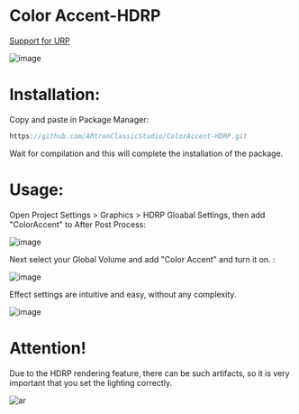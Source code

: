 # Color Accent-HDRP

[Support for URP](https://github.com/ARtronClassicStudio/ColorAccent)

![image](https://github.com/ARtronClassicStudio/ColorAccent-HDRP/assets/68843488/bc2f940a-8e36-4e22-bcd7-1bba5ecdfe8f)


# Installation:
Copy and paste in Package Manager:

```C#
https://github.com/ARtronClassicStudio/ColorAccent-HDRP.git
```

Wait for compilation and this will complete the installation of the package.

# Usage:

Open Project Settings > Graphics > HDRP Gloabal Settings, then add "ColorAccent" to After Post Process:

![image](https://github.com/ARtronClassicStudio/ColorAccent-HDRP/assets/68843488/78d296f8-4a1f-429f-9542-f5579917225a)



Next select your Global Volume and add "Color Accent" and turn it on. :

![image](https://github.com/ARtronClassicStudio/ColorAccent-HDRP/assets/68843488/fb28b7f5-e238-4c0b-9380-fa37ebc3a3d9)



Effect settings are intuitive and easy, without any complexity.

![image](https://github.com/ARtronClassicStudio/ColorAccent-HDRP/assets/68843488/a638b81e-32d1-4366-b007-91349ec408ca)


# Attention! 

Due to the HDRP rendering feature, there can be such artifacts, so it is very important that you set the lighting correctly.

![ar](https://github.com/ARtronClassicStudio/ColorAccent-HDRP/assets/68843488/f37eed76-d93c-4ddb-a8eb-97f01956113f)

